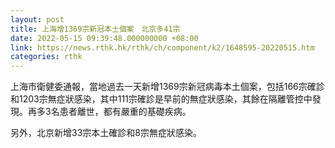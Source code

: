 ```yaml
---
layout: post
title: 上海增1369宗新冠本土個案　北京多41宗
date: 2022-05-15 09:39:48.000000000 +08:00
link: https://news.rthk.hk/rthk/ch/component/k2/1648595-20220515.htm
categories: rthk
---
```


上海市衛健委通報，當地過去一天新增1369宗新冠病毒本土個案，包括166宗確診和1203宗無症狀感染，其中111宗確診是早前的無症狀感染，其餘在隔離管控中發現。再多3名患者離世，都有嚴重的基礎疾病。

另外，北京新增33宗本土確診和8宗無症狀感染。
